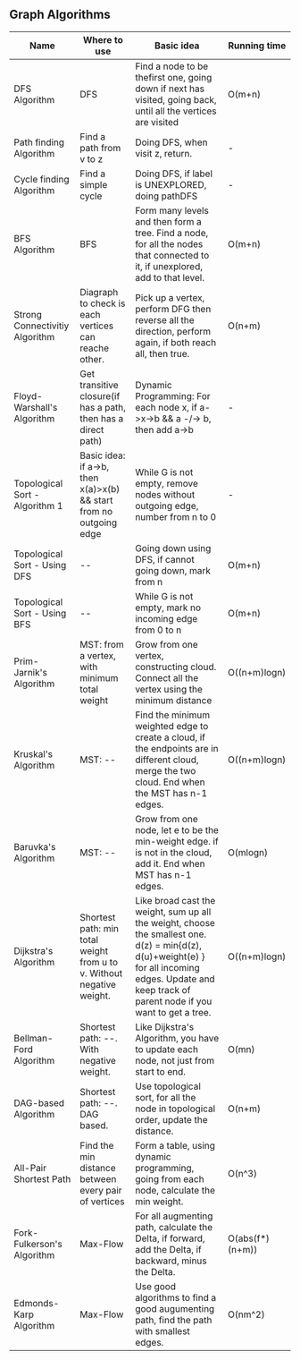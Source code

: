 ## Graph Algorithms

| Name                           | Where to use                                                          | Basic idea                                                                                                                                                                                             | Running time    |
| ------------------------------ | --------------------------------------------------------------------- | ------------------------------------------------------------------------------------------------------------------------------------------------------------------------------------------------------ | --------------- |
| DFS Algorithm                  | DFS                                                                   | Find a node to be thefirst one, going down if next has visited, going back, until all the vertices are visited                                                                                         | O(m+n)          |
| Path finding Algorithm         | Find a path from v to z                                               | Doing DFS, when visit z, return.                                                                                                                                                                       | -               |
| Cycle finding Algorithm        | Find a simple cycle                                                   | Doing DFS, if label is UNEXPLORED, doing pathDFS                                                                                                                                                       | -               |
| BFS Algorithm                  | BFS                                                                   | Form many levels and then form a tree. Find a node, for all the nodes that connected to it, if unexplored, add to that level.                                                                          | O(m+n)          |
| Strong Connectivitiy Algorithm | Diagraph to check is each vertices can reache other.                  | Pick up a vertex, perform DFG then reverse all the direction, perform again, if both reach all, then true.                                                                                             | O(n+m)          |
| Floyd-Warshall's Algorithm     | Get transitive closure(if has a path, then has a direct path)         | Dynamic Programming: For each node x, if a->x->b && a -/-> b, then add a->b                                                                                                                            | -               |
| Topological Sort - Algorithm 1 | Basic idea: if a->b, then x(a)>x(b) && start from no outgoing edge    | While G is not empty, remove nodes without outgoing edge, number from n to 0                                                                                                                           | -               |
| Topological Sort - Using DFS   | --                                                                    | Going down using DFS, if cannot going down, mark from n                                                                                                                                                | O(m+n)          |
| Topological Sort - Using BFS   | --                                                                    | While G is not empty, mark no incoming edge from 0 to n                                                                                                                                                | O(m+n)          |
| Prim-Jarnik's Algorithm        | MST: from a vertex, with minimum total weight                         | Grow from one vertex, constructing cloud. Connect all the vertex using the minimum distance                                                                                                            | O((n+m)logn)    |
| Kruskal's Algorithm            | MST: --                                                               | Find the minimum weighted edge to create a cloud, if the endpoints are in different cloud, merge the two cloud. End when the MST has n-1 edges.                                                        | O((n+m)logn)    |
| Baruvka's Algorithm            | MST: --                                                               | Grow from one node, let e to be the min-weight edge. if is not in the cloud, add it. End when MST has n-1 edges.                                                                                       | O(mlogn)        |
| Dijkstra's Algorithm           | Shortest path: min total weight from u to v. Without negative weight. | Like broad cast the weight, sum up all the weight, choose the smallest one. d(z) = min{d(z), d(u)+weight(e) } for all incoming edges. Update and keep track of  parent node if you want to get a tree. | O((n+m)logn)    |
| Bellman-Ford Algorithm         | Shortest path: --. With negative weight.                              | Like Dijkstra's Algorithm, you have to update each node, not just from start to end.                                                                                                                   | O(mn)           |
| DAG-based Algorithm            | Shortest path: --. DAG based.                                         | Use topological sort, for all the node in topological order, update the distance.                                                                                                                      | O(n+m)          |
| All-Pair Shortest Path         | Find the min distance between every pair of vertices                  | Form a table, using dynamic programming, going from each node, calculate the min weight.                                                                                                               | O(n^3)          |
| Fork-Fulkerson's Algorithm     | Max-Flow                                                              | For all augmenting path, calculate the Delta, if forward, add the Delta, if backward, minus the Delta.                                                                                                 | O(abs(f*)(n+m)) |
| Edmonds-Karp Algorithm         | Max-Flow                                                              | Use good algorithms to find a good augumenting path, find the path with smallest edges.                                                                                                                | O(nm^2)         |
